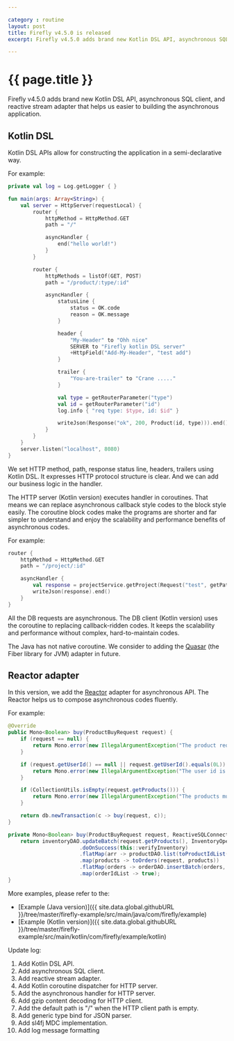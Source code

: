 ```yaml
---

category : routine
layout: post
title: Firefly v4.5.0 is released
excerpt: Firefly v4.5.0 adds brand new Kotlin DSL API, asynchronous SQL client, and reactive stream adapter that helps us easier to building the asynchronous application. Please click view all to see the details.

---
```


# {{ page.title }}

Firefly v4.5.0 adds brand new Kotlin DSL API, asynchronous SQL client, and reactive stream adapter that helps us easier to building the asynchronous application.  

## Kotlin DSL
Kotlin DSL APIs allow for constructing the application in a semi-declarative way.  

For example:
```kotlin
private val log = Log.getLogger { }

fun main(args: Array<String>) {
    val server = HttpServer(requestLocal) {
        router {
            httpMethod = HttpMethod.GET
            path = "/"

            asyncHandler {
                end("hello world!")
            }
        }

        router {
            httpMethods = listOf(GET, POST)
            path = "/product/:type/:id"

            asyncHandler {
                statusLine {
                    status = OK.code
                    reason = OK.message
                }

                header {
                    "My-Header" to "Ohh nice"
                    SERVER to "Firefly kotlin DSL server"
                    +HttpField("Add-My-Header", "test add")
                }

                trailer {
                    "You-are-trailer" to "Crane ....."
                }

                val type = getRouterParameter("type")
                val id = getRouterParameter("id")
                log.info { "req type: $type, id: $id" }

                writeJson(Response("ok", 200, Product(id, type))).end()
            }
        }
    }
    server.listen("localhost", 8080)
}
```
We set HTTP method, path, response status line, headers, trailers using Kotlin DSL. It expresses HTTP protocol structure is clear.  And we can add our business logic in the handler.

The HTTP server (Kotlin version) executes handler in coroutines. That means we can replace asynchronous callback style codes to the block style easily. The coroutine block codes make the programs are shorter and far simpler to understand and enjoy the scalability and performance benefits of asynchronous codes.  

For example:
```kotlin
router {
    httpMethod = HttpMethod.GET
    path = "/project/:id"

    asyncHandler {
        val response = projectService.getProject(Request("test", getPathParameter("id").toLong()))
        writeJson(response).end()
    }
}
```

All the DB requests are asynchronous. The DB client (Kotlin version) uses the coroutine to replacing callback-ridden codes. It keeps the scalability and performance without complex, hard-to-maintain codes.

The Java has not native coroutine. We consider to adding the [Quasar](http://www.paralleluniverse.co/quasar/) (the Fiber library for JVM) adapter in future.

## Reactor adapter
In this version, we add the [Reactor](http://projectreactor.io/) adapter for asynchronous API. The Reactor helps us to compose asynchronous codes fluently.

For example:
```java
@Override
public Mono<Boolean> buy(ProductBuyRequest request) {
    if (request == null) {
        return Mono.error(new IllegalArgumentException("The product request is required"));
    }

    if (request.getUserId() == null || request.getUserId().equals(0L)) {
        return Mono.error(new IllegalArgumentException("The user id is required"));
    }

    if (CollectionUtils.isEmpty(request.getProducts())) {
        return Mono.error(new IllegalArgumentException("The products must bu not empty"));
    }

    return db.newTransaction(c -> buy(request, c));
}

private Mono<Boolean> buy(ProductBuyRequest request, ReactiveSQLConnection c) {
    return inventoryDAO.updateBatch(request.getProducts(), InventoryOperator.SUB, c)
                       .doOnSuccess(this::verifyInventory)
                       .flatMap(arr -> productDAO.list(toProductIdList(request), c))
                       .map(products -> toOrders(request, products))
                       .flatMap(orders -> orderDAO.insertBatch(orders, c))
                       .map(orderIdList -> true);
}
```

More examples, please refer to the:
* [Example (Java version)]({{ site.data.global.githubURL }}/tree/master/firefly-example/src/main/java/com/firefly/example)
* [Example (Kotlin version)]({{ site.data.global.githubURL }}/tree/master/firefly-example/src/main/kotlin/com/firefly/example/kotlin)

Update log:  

1. Add Kotlin DSL API.
2. Add asynchronous SQL client.
3. Add reactive stream adapter.
4. Add Kotlin coroutine dispatcher for HTTP server.
5. Add the asynchronous handler for HTTP server.
6. Add gzip content decoding for HTTP client.
7. Add the default path is "/" when the HTTP client path is empty.
8. Add generic type bind for JSON parser.
9. Add sl4fj MDC implementation.
10. Add log message formatting

